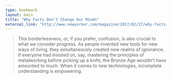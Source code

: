```yaml
---
type: bookmark
layout: main
title: "Why Facts Don’t Change Our Minds"
external_link: "http://www.newyorker.com/magazine/2017/02/27/why-facts-dont-change-our-minds"
---
```

> This borderlessness, or, if you prefer, confusion, is also crucial to what we consider progress. As people invented new tools for new ways of living, they simultaneously created new realms of ignorance; if everyone had insisted on, say, mastering the principles of metalworking before picking up a knife, the Bronze Age wouldn’t have amounted to much. When it comes to new technologies, incomplete understanding is empowering.


